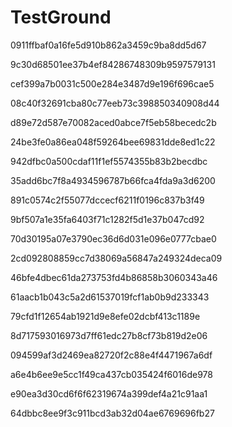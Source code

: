 # TestGround
0911ffbaf0a16fe5d910b862a3459c9ba8dd5d67

9c30d68501ee37b4ef84286748309b9597579131

cef399a7b0031c500e284e3487d9e196f696cae5

08c40f32691cba80c77eeb73c398850340908d44

d89e72d587e70082aced0abce7f5eb58becedc2b

24be3fe0a86ea048f59264bee69831dde8ed1c22

942dfbc0a500cdaf11f1ef5574355b83b2becdbc

35add6bc7f8a4934596787b66fca4fda9a3d6200

891c0574c2f55077dccecf6211f0196c837b3f49

9bf507a1e35fa6403f71c1282f5d1e37b047cd92

70d30195a07e3790ec36d6d031e096e0777cbae0

2cd092808859cc7d38069a56847a249324deca09

46bfe4dbec61da273753fd4b86858b3060343a46

61aacb1b043c5a2d61537019fcf1ab0b9d233343

79cfd1f12654ab1921d9e8efe02dcbf413c1189e

8d717593016973d7ff61edc27b8cf73b819d2e06

094599af3d2469ea82720f2c88e4f4471967a6df

a6e4b6ee9e5cc1f49ca437cb035424f6016de978

e90ea3d30cd6f6f62319674a399def4a21c91aa1

64dbbc8ee9f3c911bcd3ab32d04ae6769696fb27


